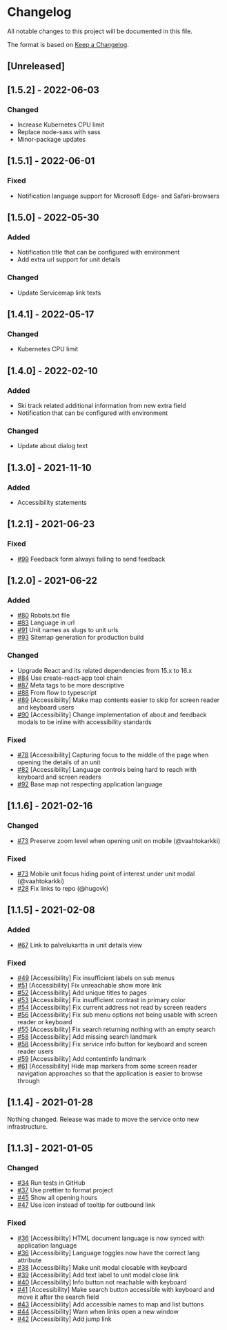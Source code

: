 # Changelog

All notable changes to this project will be documented in this file.

The format is based on [Keep a Changelog](https://keepachangelog.com/en/1.0.0/).

## [Unreleased]

## [1.5.2] - 2022-06-03

### Changed

-   Increase Kubernetes CPU limit
-   Replace node-sass with sass
-   Minor-package updates

## [1.5.1] - 2022-06-01

### Fixed

-   Notification language support for Microsoft Edge- and Safari-browsers

## [1.5.0] - 2022-05-30

### Added

-   Notification title that can be configured with environment
-   Add extra url support for unit details

### Changed

-   Update Servicemap link texts

## [1.4.1] - 2022-05-17

### Changed

-   Kubernetes CPU limit

## [1.4.0] - 2022-02-10

### Added

-   Ski track related additional information from new extra field
-   Notification that can be configured with environment

### Changed

-   Update about dialog text

## [1.3.0] - 2021-11-10

### Added

-   Accessibility statements

## [1.2.1] - 2021-06-23

### Fixed

-   [#99](https://github.com/City-of-Helsinki/outdoors-sports-map/pull/99) Feedback form always failing to send feedback

## [1.2.0] - 2021-06-22

### Added

-   [#80](https://github.com/City-of-Helsinki/outdoors-sports-map/pull/80) Robots.txt file
-   [#83](https://github.com/City-of-Helsinki/outdoors-sports-map/pull/83) Language in url
-   [#91](https://github.com/City-of-Helsinki/outdoors-sports-map/pull/91) Unit names as slugs to unit urls
-   [#93](https://github.com/City-of-Helsinki/outdoors-sports-map/pull/93) Sitemap generation for production build

### Changed

-   Upgrade React and its related dependencies from 15.x to 16.x
-   [#84](https://github.com/City-of-Helsinki/outdoors-sports-map/pull/84) Use create-react-app tool chain
-   [#87](https://github.com/City-of-Helsinki/outdoors-sports-map/pull/87) Meta tags to be more descriptive
-   [#88](https://github.com/City-of-Helsinki/outdoors-sports-map/pull/88) From flow to typescript
-   [#89](https://github.com/City-of-Helsinki/outdoors-sports-map/pull/89) [Accessibility] Make map contents easier to skip for screen reader and keyboard users
-   [#90](https://github.com/City-of-Helsinki/outdoors-sports-map/pull/90) [Accessibility] Change implementation of about and feedback modals to be inline with accessibility standards

### Fixed

-   [#78](https://github.com/City-of-Helsinki/outdoors-sports-map/pull/78) [Accessibility] Capturing focus to the middle of the page when opening the details of an unit
-   [#82](https://github.com/City-of-Helsinki/outdoors-sports-map/pull/82) [Accessibility] Language controls being hard to reach with keyboard and screen readers
-   [#92](https://github.com/City-of-Helsinki/outdoors-sports-map/pull/92) Base map not respecting application language

## [1.1.6] - 2021-02-16

### Changed

-   [#73](https://github.com/City-of-Helsinki/outdoors-sports-map/pull/73) Preserve zoom level when opening unit on mobile (@vaahtokarkki)

### Fixed

-   [#73](https://github.com/City-of-Helsinki/outdoors-sports-map/pull/73) Mobile unit focus hiding point of interest under unit modal (@vaahtokarkki)
-   [#28](https://github.com/City-of-Helsinki/outdoors-sports-map/pull/28) Fix links to repo (@hugovk)

## [1.1.5] - 2021-02-08

### Added

-   [#67](https://github.com/City-of-Helsinki/outdoors-sports-map/pull/67) Link to palvelukartta in unit details view

### Fixed

-   [#49](https://github.com/City-of-Helsinki/outdoors-sports-map/pull/49) [Accessibility] Fix insufficient labels on sub menus
-   [#51](https://github.com/City-of-Helsinki/outdoors-sports-map/pull/51) [Accessibility] Fix unreachable show more link
-   [#52](https://github.com/City-of-Helsinki/outdoors-sports-map/pull/52) [Accessibility] Add unique titles to pages
-   [#53](https://github.com/City-of-Helsinki/outdoors-sports-map/pull/53) [Accessibility] Fix insufficient contrast in primary color
-   [#54](https://github.com/City-of-Helsinki/outdoors-sports-map/pull/54) [Accessibility] Fix current address not read by screen readers
-   [#56](https://github.com/City-of-Helsinki/outdoors-sports-map/pull/56) [Accessibility] Fix sub menu options not being usable with screen reader or keyboard
-   [#55](https://github.com/City-of-Helsinki/outdoors-sports-map/pull/55) [Accessibility] Fix search returning nothing with an empty search
-   [#58](https://github.com/City-of-Helsinki/outdoors-sports-map/pull/58) [Accessibility] Add missing search landmark
-   [#58](https://github.com/City-of-Helsinki/outdoors-sports-map/pull/58) [Accessibility] Fix service info button for keyboard and screen reader users
-   [#59](https://github.com/City-of-Helsinki/outdoors-sports-map/pull/59) [Accessibility] Add contentinfo landmark
-   [#61](https://github.com/City-of-Helsinki/outdoors-sports-map/pull/61) [Accessibility] Hide map markers from some screen reader navigation approaches so that the application is easier to browse through

## [1.1.4] - 2021-01-28

Nothing changed. Release was made to move the service onto new infrastructure.

## [1.1.3] - 2021-01-05

### Changed

-   [#34](https://github.com/City-of-Helsinki/outdoors-sports-map/pull/34) Run tests in GitHub
-   [#37](https://github.com/City-of-Helsinki/outdoors-sports-map/pull/34) Use prettier to format project
-   [#45](https://github.com/City-of-Helsinki/outdoors-sports-map/pull/45) Show all opening hours
-   [#47](https://github.com/City-of-Helsinki/outdoors-sports-map/pull/47) Use icon instead of tooltip for outbound link

### Fixed

-   [#36](https://github.com/City-of-Helsinki/outdoors-sports-map/pull/36) [Accessibility] HTML document language is now synced with application language
-   [#36](https://github.com/City-of-Helsinki/outdoors-sports-map/pull/36) [Accessibility] Language toggles now have the correct lang attribute
-   [#38](https://github.com/City-of-Helsinki/outdoors-sports-map/pull/38) [Accessibility] Make unit modal closable with keyboard
-   [#39](https://github.com/City-of-Helsinki/outdoors-sports-map/pull/39) [Accessibility] Add text label to unit modal close link
-   [#40](https://github.com/City-of-Helsinki/outdoors-sports-map/pull/40) [Accessibility] Info button not reachable with keyboard
-   [#41](https://github.com/City-of-Helsinki/outdoors-sports-map/pull/41) [Accessibility] Make search button accessible with keyboard and move it after the search field
-   [#43](https://github.com/City-of-Helsinki/outdoors-sports-map/pull/43) [Accessibility] Add accessible names to map and list buttons
-   [#44](https://github.com/City-of-Helsinki/outdoors-sports-map/pull/44) [Accessibility] Warn when links open a new window
-   [#42](https://github.com/City-of-Helsinki/outdoors-sports-map/pull/42) [Accessibility] Add jump link
